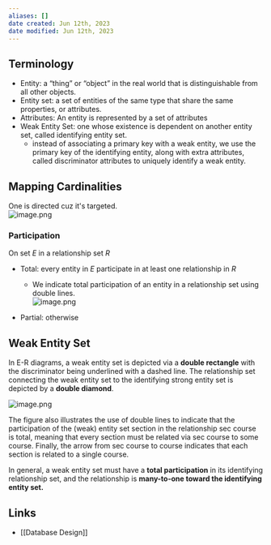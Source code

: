 ```yaml
---
aliases: []
date created: Jun 12th, 2023
date modified: Jun 12th, 2023
---
```


## Terminology
- Entity: a “thing” or “object” in the real world that is distinguishable from all other objects.
- Entity set: a set of entities of the same type that share the same properties, or attributes.
- Attributes: An entity is represented by a set of attributes
- Weak Entity Set: one whose existence is dependent on another entity set, called identifying entity set.
	- instead of associating a primary key with a weak entity, we use the primary key of the identifying entity, along with extra attributes, called discriminator attributes to uniquely identify a weak entity.

## Mapping Cardinalities
One is directed cuz it's targeted.  
![image.png](https://img.ynchen.me/2023/06/fda59acad77d9416b3f8bf2ad0b69f6d.webp)

### Participation
On set $E$ in a relationship set $R$
- Total: every entity in $E$ participate in at least one relationship in $R$
	- We indicate total participation of an entity in a relationship set using double lines.  
 ![image.png](https://img.ynchen.me/2023/06/798df0a88029e71239a52dc60f60c80a.webp)

- Partial: otherwise

## Weak Entity Set
In E-R diagrams, a weak entity set is depicted via a **double rectangle** with the discriminator being underlined with a dashed line. 
The relationship set connecting the weak entity set to the identifying strong entity set is depicted by a **double diamond**. 

![image.png](https://img.ynchen.me/2023/06/a319b2a35c1be554bbe35ab7689882ff.webp)

The figure also illustrates the use of double lines to indicate that the participation of the (weak) entity set section in the relationship sec course is total, meaning that every section must be related via sec course to some course. Finally, the arrow from sec course to course indicates that each section is related to a single course.

In general, a weak entity set must have a **total participation** in its identifying relationship set, and the relationship is **many-to-one toward the identifying entity set.**

## Links
- [[Database Design]]